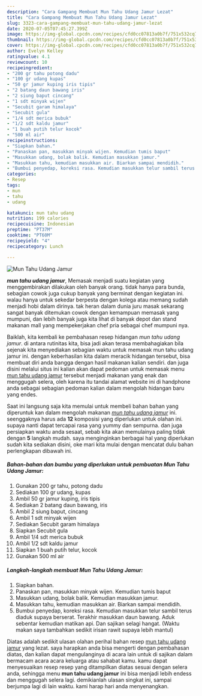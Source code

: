 ```yaml
---
description: "Cara Gampang Membuat Mun Tahu Udang Jamur Lezat"
title: "Cara Gampang Membuat Mun Tahu Udang Jamur Lezat"
slug: 3323-cara-gampang-membuat-mun-tahu-udang-jamur-lezat
date: 2020-07-05T07:45:27.399Z
image: https://img-global.cpcdn.com/recipes/cfd0cc07813a0b7f/751x532cq70/mun-tahu-udang-jamur-foto-resep-utama.jpg
thumbnail: https://img-global.cpcdn.com/recipes/cfd0cc07813a0b7f/751x532cq70/mun-tahu-udang-jamur-foto-resep-utama.jpg
cover: https://img-global.cpcdn.com/recipes/cfd0cc07813a0b7f/751x532cq70/mun-tahu-udang-jamur-foto-resep-utama.jpg
author: Evelyn Kelley
ratingvalue: 4.1
reviewcount: 10
recipeingredient:
- "200 gr tahu potong dadu"
- "100 gr udang kupas"
- "50 gr jamur kuping iris tipis"
- "2 batang daun bawang iris"
- "2 siung baput cincang"
- "1 sdt minyak wijen"
- "Secubit garam himalaya"
- "Secubit gula"
- "1/4 sdt merica bubuk"
- "1/2 sdt kaldu jamur"
- "1 buah putih telur kocok"
- "500 ml air"
recipeinstructions:
- "Siapkan bahan."
- "Panaskan pan, masukkan minyak wijen. Kemudian tumis baput"
- "Masukkan udang, bolak balik. Kemudian masukkan jamur."
- "Masukkan tahu, kemudian masukkan air. Biarkan sampai mendidih."
- "Bumbui penyedap, koreksi rasa. Kemudian masukkan telur sambil terus diaduk supaya berserat. Terakhir masukkan daun bawang. Aduk sebentar kemudian matikan api. Dan sajikan selagi hangat. (Waktu makan saya tambahkan sedikit irisan rawit supaya lebih mantul)"
categories:
- Resep
tags:
- mun
- tahu
- udang

katakunci: mun tahu udang 
nutrition: 199 calories
recipecuisine: Indonesian
preptime: "PT37M"
cooktime: "PT60M"
recipeyield: "4"
recipecategory: Lunch

---
```



![Mun Tahu Udang Jamur](https://img-global.cpcdn.com/recipes/cfd0cc07813a0b7f/751x532cq70/mun-tahu-udang-jamur-foto-resep-utama.jpg)

<b><i>mun tahu udang jamur</i></b>, Memasak menjadi suatu kegiatan yang menggembirakan dilakukan oleh banyak orang. tidak hanya para bunda, sebagian cowok juga cukup banyak yang berminat dengan kegiatan ini. walau hanya untuk sekedar berpesta dengan kolega atau memang sudah menjadi hobi dalam dirinya. tak heran dalam dunia juru masak sekarang sangat banyak ditemukan cowok dengan kemampuan memasak yang mumpuni, dan lebih banyak juga kita lihat di banyak depot dan stand makanan mall yang mempekerjakan chef pria sebagai chef mumpuni nya.

Baiklah, kita kembali ke pembahasan resep hidangan <i>mun tahu udang jamur</i>. di antara rutinitas kita, bisa jadi akan terasa membahagiakan bila sejenak kita menyediakan sebagian waktu untuk memasak mun tahu udang jamur ini. dengan keberhasilan kita dalam meracik hidangan tersebut, bisa membuat diri anda bangga dengan hasil makanan kalian sendiri. dan juga disini melalui situs ini kalian akan dapat pedoman untuk memasak menu <u>mun tahu udang jamur</u> tersebut menjadi makanan yang enak dan menggugah selera, oleh karena itu tandai alamat website ini di handphone anda sebagai sebagian pedoman kalian dalam mengolah hidangan baru yang endes.




Saat ini langsung saja kita memulai untuk membeli bahan bahan yang diperuntuk kan dalam mengolah makanan <u><i>mun tahu udang jamur</i></u> ini. seenggaknya harus ada <b>12</b> komposisi yang diperlukan untuk olahan ini. supaya nanti dapat tercapai rasa yang yummy dan sempurna. dan juga persiapkan waktu anda sesaat, sebab kita akan memulainya paling tidak dengan <b>5</b> langkah mudah. saya menginginkan berbagai hal yang diperlukan sudah kita sediakan disini, oke mari kita mulai dengan mencatat dulu bahan perlengkapan dibawah ini.

<!--inarticleads1-->

##### Bahan-bahan dan bumbu yang diperlukan untuk pembuatan Mun Tahu Udang Jamur:

1. Gunakan 200 gr tahu, potong dadu
1. Sediakan 100 gr udang, kupas
1. Ambil 50 gr jamur kuping, iris tipis
1. Sediakan 2 batang daun bawang, iris
1. Ambil 2 siung baput, cincang
1. Ambil 1 sdt minyak wijen
1. Sediakan Secubit garam himalaya
1. Siapkan Secubit gula
1. Ambil 1/4 sdt merica bubuk
1. Ambil 1/2 sdt kaldu jamur
1. Siapkan 1 buah putih telur, kocok
1. Gunakan 500 ml air




<!--inarticleads2-->

##### Langkah-langkah membuat Mun Tahu Udang Jamur:

1. Siapkan bahan.
1. Panaskan pan, masukkan minyak wijen. Kemudian tumis baput
1. Masukkan udang, bolak balik. Kemudian masukkan jamur.
1. Masukkan tahu, kemudian masukkan air. Biarkan sampai mendidih.
1. Bumbui penyedap, koreksi rasa. Kemudian masukkan telur sambil terus diaduk supaya berserat. Terakhir masukkan daun bawang. Aduk sebentar kemudian matikan api. Dan sajikan selagi hangat. (Waktu makan saya tambahkan sedikit irisan rawit supaya lebih mantul)




Diatas adalah sedikit ulasan olahan perihal bahan resep <u>mun tahu udang jamur</u> yang lezat. saya harapkan anda bisa mengerti dengan pembahasan diatas, dan kalian dapat mengulanginya di acara lain untuk di sajikan dalam bermacam acara acara keluarga atau sahabat kamu. kamu dapat menyesuaikan resep resep yang ditampilkan diatas sesuai dengan selera anda, sehingga menu <b>mun tahu udang jamur</b> ini bisa menjadi lebih endess dan menggugah selera lagi. demikianlah ulasan singkat ini, sampai berjumpa lagi di lain waktu. kami harap hari anda menyenangkan.

